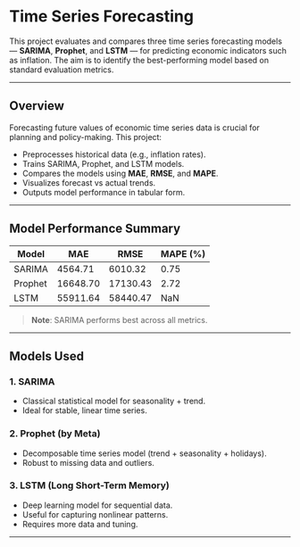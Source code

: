 # Time Series Forecasting

This project evaluates and compares three time series forecasting models — **SARIMA**, **Prophet**, and **LSTM** — for predicting economic indicators such as inflation. The aim is to identify the best-performing model based on standard evaluation metrics.

---

##  Overview

Forecasting future values of economic time series data is crucial for planning and policy-making. This project:

- Preprocesses historical data (e.g., inflation rates).
- Trains SARIMA, Prophet, and LSTM models.
- Compares the models using **MAE**, **RMSE**, and **MAPE**.
- Visualizes forecast vs actual trends.
- Outputs model performance in tabular form.

---

##  Model Performance Summary

| Model   | MAE       | RMSE      | MAPE (%) |
|---------|-----------|-----------|-----------|
| SARIMA  | 4564.71   | 6010.32   | 0.75      |
| Prophet | 16648.70  | 17130.43  | 2.72      |
| LSTM    | 55911.64  | 58440.47  | NaN       |

> **Note**: SARIMA performs best across all metrics.

---

##  Models Used

### 1. SARIMA
- Classical statistical model for seasonality + trend.
- Ideal for stable, linear time series.

### 2. Prophet (by Meta)
- Decomposable time series model (trend + seasonality + holidays).
- Robust to missing data and outliers.

### 3. LSTM (Long Short-Term Memory)
- Deep learning model for sequential data.
- Useful for capturing nonlinear patterns.
- Requires more data and tuning.

---





